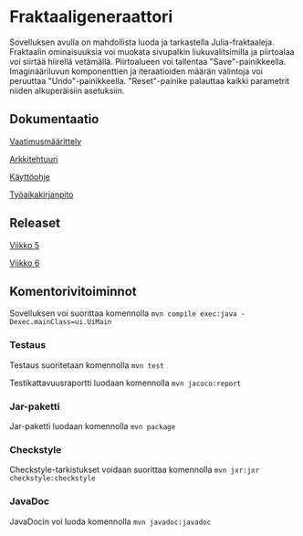 # Fraktaaligeneraattori
Sovelluksen avulla on mahdollista luoda ja tarkastella Julia-fraktaaleja. Fraktaalin ominaisuuksia voi muokata sivupalkin liukuvalitsimilla ja piirtoalaa voi siirtää hiirellä vetämällä. Piirtoalueen voi tallentaa "Save"-painikkeella. Imaginääriluvun komponenttien ja iteraatioiden määrän valintoja voi peruuttaa "Undo"-painikkeella. "Reset"-painike palauttaa kaikki parametrit niiden alkuperäisiin asetuksiin.


## Dokumentaatio

[Vaatimusmäärittely](https://github.com/tuomoart/ot-harjoitustyo/blob/master/dokumentointi/maarittelydokumentti.md)

[Arkkitehtuuri](https://github.com/tuomoart/ot-harjoitustyo/blob/master/dokumentointi/arkkitehtuuri.md)

[Käyttöohje](https://github.com/tuomoart/ot-harjoitustyo/blob/master/dokumentointi/kayttoohje.md)

[Työaikakirjanpito](https://github.com/tuomoart/ot-harjoitustyo/blob/master/dokumentointi/Tyoaikakirjanpito.md)


## Releaset

[Viikko 5](https://github.com/tuomoart/ot-harjoitustyo/releases/tag/viikko5)

[Viikko 6](https://github.com/tuomoart/ot-harjoitustyo/releases/tag/viikko6)


## Komentorivitoiminnot

Sovelluksen voi suorittaa komennolla
`mvn compile exec:java -Dexec.mainClass=ui.UiMain`


### Testaus

Testaus suoritetaan komennolla
`mvn test`

Testikattavuusraportti luodaan komennolla
`mvn jacoco:report`

### Jar-paketti

Jar-paketti luodaan komennolla
`mvn package`

### Checkstyle

Checkstyle-tarkistukset voidaan suorittaa komennolla
`mvn jxr:jxr checkstyle:checkstyle`

### JavaDoc

JavaDocin voi luoda komennolla
`mvn javadoc:javadoc`
